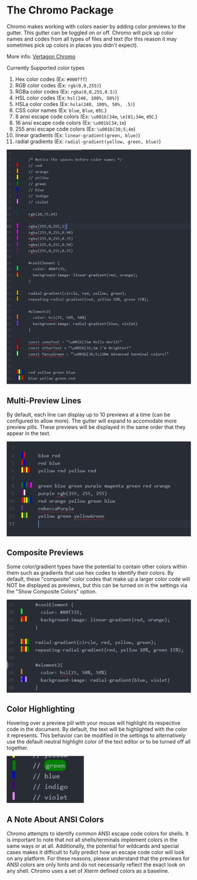 # The Chromo Package

Chromo makes working with colors easier by adding color previews to the gutter.
This gutter can be toggled on or off. Chromo will pick up color names and codes from
all types of files and text (for this reason it may sometimes pick up colors in places you didn't expect).

More info: [Vertagon Chromo](http://www.vertagon.net/post/chromo.html)

Currently Supported color types
   1. Hex color codes (Ex: `#000fff`)
   2. RGB color codes (Ex: `rgb(0,0,255)`)
   3. RGBa color codes (Ex: `rgba(0,0,255,0.5)`)
   4. HSL color codes (Ex: `hsl(240, 100%, 50%)`)
   5. HSLa color codes (Ex: `hsla(240, 100%, 50%, .5)`)
   6. CSS color names (Ex: `blue`, `Blue`, etc.)
   7. 8 ansi escape code colors (Ex: `\u001b[34m`, `\e[01;34m`, etc.)
   8. 16 ansi escape code colors (Ex: `\u001b[34;1m`)
   9. 255 ansi escape code colors (Ex: `\u001b[38;5;4m`)
   10. linear gradients (Ex: `linear-gradient(green, blue)`)
   11. radial gradients (Ex: `radial-gradient(yellow, green, blue)`)

![demo image here](./img/chromo_demo1.PNG)

## Multi-Preview Lines

By default, each line can display up to 10 previews at a time (can be configured
to allow more). The gutter will expand to accomodate more preview pills. These previews
will be displayed in the same order that they appear in the text.

![demo image here](./img/chromo_demo3.PNG)

## Composite Previews

Some color/gradient types have the potential to contain other colors within them
such as gradients that use hex codes to identify their colors. By default, these
"composite" color codes that make up a larger color code will NOT be displayed as
previews, but this can be turned on in the settings via the "Show Composite Colors"
option.

![demo image here](./img/chromo_demo4.PNG)

## Color Highlighting

Hovering over a preview pill with your mouse will highlight its respective code
in the document. By default, the text will be highlighted with the color it represents.
This behavior can be modified in the settings to alternatively use the default
neutral highlight color of the text editor or to be turned off all together.

![demo image here](./img/chromo_demo2.PNG)


## A Note About ANSI Colors

Chromo attempts to identify common ANSI escape code colors for
shells. It is important to note that not all shells/terminals
implement colors in the same ways or at all. Additionally, the
potential for wildcards and special cases makes it difficult to
fully predict how an escape code color will look on any platform. For these reasons, please understand that the previews for ANSI colors are only hints and do not necessarily reflect the exact look on any shell. Chromo uses a set of Xterm defined colors as a baseline.
